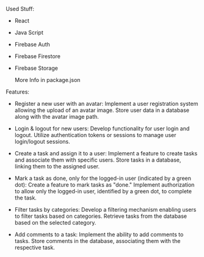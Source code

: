 Used Stuff: 
- React
- Java Script
- Firebase Auth
- Firebase Firestore
- Firebase Storage

  More Info in package.json

Features: 

- Register a new user with an avatar:
        Implement a user registration system allowing the upload of an avatar image.
        Store user data in a database along with the avatar image path.

- Login & logout for new users:
        Develop functionality for user login and logout.
        Utilize authentication tokens or sessions to manage user login/logout sessions.

- Create a task and assign it to a user:
        Implement a feature to create tasks and associate them with specific users.
        Store tasks in a database, linking them to the assigned user.

- Mark a task as done, only for the logged-in user (indicated by a green dot):
        Create a feature to mark tasks as "done."
        Implement authorization to allow only the logged-in user, identified by a green dot, to complete the task.

- Filter tasks by categories:
        Develop a filtering mechanism enabling users to filter tasks based on categories.
        Retrieve tasks from the database based on the selected category.

- Add comments to a task:
        Implement the ability to add comments to tasks.
        Store comments in the database, associating them with the respective task.
